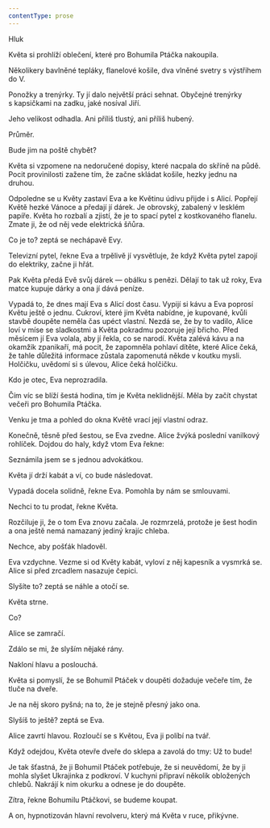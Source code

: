 ```yaml
---
contentType: prose
---
```


<section>

Hluk

Květa si prohlíží oblečení, které pro Bohumila Ptáčka nakoupila.

Několikery bavlněné tepláky, flanelové košile, dva vlněné svetry s výstřihem do V.

Ponožky a trenýrky. Ty jí dalo největší práci sehnat. Obyčejné trenýrky s kapsičkami na zadku, jaké nosíval Jiří.

Jeho velikost odhadla. Ani příliš tlustý, ani příliš hubený.

Průměr.

Bude jim na poště chybět?

Květa si vzpomene na nedoručené dopisy, které nacpala do skříně na půdě. Pocit provinilosti zažene tím, že začne skládat košile, hezky jednu na druhou.

Odpoledne se u Květy zastaví Eva a ke Květinu údivu přijde i s Alicí. Popřejí Květě hezké Vánoce a předají jí dárek. Je obrovský, zabalený v lesklém papíře. Květa ho rozbalí a zjistí, že je to spací pytel z kostkovaného flanelu. Zmate ji, že od něj vede elektrická šňůra.

Co je to? zeptá se nechápavě Evy.

Televizní pytel, řekne Eva a trpělivě jí vysvětluje, že když Květa pytel zapojí do elektriky, začne ji hřát.

Pak Květa předá Evě svůj dárek — obálku s penězi. Dělají to tak už roky, Eva matce kupuje dárky a ona jí dává peníze.

Vypadá to, že dnes mají Eva s Alicí dost času. Vypijí si kávu a Eva poprosí Květu ještě o jednu. Cukroví, které jim Květa nabídne, je kupované, kvůli stavbě doupěte neměla čas upéct vlastní. Nezdá se, že by to vadilo, Alice loví v míse se sladkostmi a Květa pokradmu pozoruje její břicho. Před měsícem jí Eva volala, aby jí řekla, co se narodí. Květa zalévá kávu a na okamžik zpanikaří, má pocit, že zapomněla pohlaví dítěte, které Alice čeká, že tahle důležitá informace zůstala zapomenutá někde v koutku mysli. Holčičku, uvědomí si s úlevou, Alice čeká holčičku.

Kdo je otec, Eva neprozradila.

Čím víc se blíží šestá hodina, tím je Květa neklidnější. Měla by začít chystat večeři pro Bohumila Ptáčka.

Venku je tma a pohled do okna Květě vrací její vlastní odraz.

Konečně, těsně před šestou, se Eva zvedne. Alice žvýká poslední vanilkový rohlíček. Dojdou do haly, když vtom Eva řekne:

Seznámila jsem se s jednou advokátkou.

Květa jí drží kabát a ví, co bude následovat.

Vypadá docela solidně, řekne Eva. Pomohla by nám se smlouvami.

Nechci to tu prodat, řekne Květa.

Rozčiluje ji, že o tom Eva znovu začala. Je rozmrzelá, protože je šest hodin a ona ještě nemá namazaný jediný krajíc chleba.

Nechce, aby pošťák hladověl.

Eva vzdychne. Vezme si od Květy kabát, vyloví z něj kapesník a vysmrká se. Alice si před zrcadlem nasazuje čepici.

Slyšíte to? zeptá se náhle a otočí se.

Květa strne.

Co?

Alice se zamračí.

Zdálo se mi, že slyším nějaké rány.

Nakloní hlavu a poslouchá.

Květa si pomyslí, že se Bohumil Ptáček v doupěti dožaduje večeře tím, že tluče na dveře.

Je na něj skoro pyšná; na to, že je stejně přesný jako ona.

Slyšíš to ještě? zeptá se Eva.

Alice zavrtí hlavou. Rozloučí se s Květou, Eva ji políbí na tvář.

Když odejdou, Květa otevře dveře do sklepa a zavolá do tmy: Už to bude!

Je tak šťastná, že ji Bohumil Ptáček potřebuje, že si neuvědomí, že by ji mohla slyšet Ukrajinka z podkroví. V kuchyni připraví několik obložených chlebů. Nakrájí k nim okurku a odnese je do doupěte.

Zítra, řekne Bohumilu Ptáčkovi, se budeme koupat.

A on, hypnotizován hlavní revolveru, který má Květa v ruce, přikývne.

</section>
